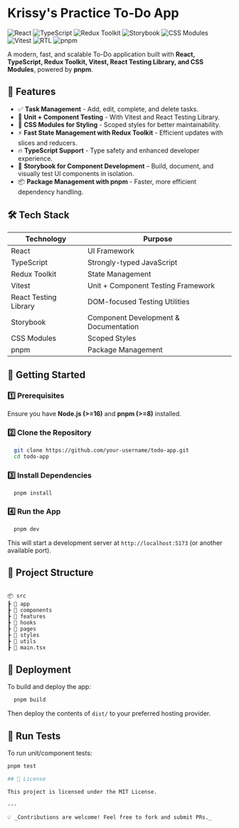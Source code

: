 # Krissy's Practice To-Do App

![React](https://img.shields.io/badge/React-19.0-blue?style=flat-square)
![TypeScript](https://img.shields.io/badge/TypeScript-4.9-blue?style=flat-square)
![Redux Toolkit](https://img.shields.io/badge/Redux%20Toolkit-1.9-purple?style=flat-square)
![Storybook](https://img.shields.io/badge/Storybook-7.x-orange?style=flat-square)
![CSS Modules](https://img.shields.io/badge/CSS%20Modules-%23E34F26-orange?style=flat-square)
![Vitest](https://img.shields.io/badge/Vitest-%23364494?logo=vitest&logoColor=yellow&style=flat-square)
![RTL](https://img.shields.io/badge/Testing%20Library-React-red?style=flat-square)
![pnpm](https://img.shields.io/badge/PNPM-8.6-yellow?style=flat-square)

A modern, fast, and scalable To-Do application built with **React, TypeScript, Redux Toolkit, Vitest, React Testing Library, and CSS Modules**, powered by **pnpm**.

## 🚀 Features

- ✅ **Task Management** - Add, edit, complete, and delete tasks.
- 🧪 **Unit + Component Testing** - With Vitest and React Testing Library.
- 🎨 **CSS Modules for Styling** - Scoped styles for better maintainability.
- ⚡ **Fast State Management with Redux Toolkit** - Efficient updates with slices and reducers.
- 🔥 **TypeScript Support** - Type safety and enhanced developer experience.
- 📘 **Storybook for Component Development** – Build, document, and visually test UI components in isolation.
- 📦 **Package Management with pnpm** - Faster, more efficient dependency handling.

## 🛠 Tech Stack

| Technology            | Purpose                               |
| --------------------- | ------------------------------------- |
| React                 | UI Framework                          |
| TypeScript            | Strongly-typed JavaScript             |
| Redux Toolkit         | State Management                      |
| Vitest                | Unit + Component Testing Framework    |
| React Testing Library | DOM-focused Testing Utilities         |
| Storybook             | Component Development & Documentation |
| CSS Modules           | Scoped Styles                         |
| pnpm                  | Package Management                    |

## 🎯 Getting Started

### 1️⃣ Prerequisites

Ensure you have **Node.js (>=16)** and **pnpm (>=8)** installed.

### 2️⃣ Clone the Repository

```sh
  git clone https://github.com/your-username/todo-app.git
  cd todo-app
```

### 3️⃣ Install Dependencies

```sh
  pnpm install
```

### 4️⃣ Run the App

```sh
  pnpm dev
```

This will start a development server at `http://localhost:5173` (or another available port).

## 📂 Project Structure

```

📦 src
┣ 📂 app
┣ 📂 components
┣ 📂 features
┣ 📂 hooks
┣ 📂 pages
┣ 📂 styles
┣ 📂 utils
┣ 📜 main.tsx

```

## 🏁 Deployment

To build and deploy the app:

```sh
  pnpm build
```

Then deploy the contents of `dist/` to your preferred hosting provider.

## 🧪 Run Tests

To run unit/component tests:

```sh
pnpm test

## 📜 License

This project is licensed under the MIT License.

---

💡 _Contributions are welcome! Feel free to fork and submit PRs._
```
